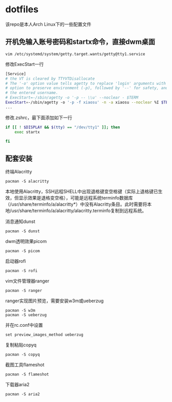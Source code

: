 # dotfiles

该repo是本人Arch Linux下的一些配置文件

## 开机免输入账号密码和startx命令，直接dwm桌面

```shell
vim /etc/systemd/system/getty.target.wants/getty@tty1.service
```

修改ExecStart一行

```sh
[Service]
# the VT is cleared by TTYVTDisallocate
# The '-o' option value tells agetty to replace 'login' arguments with an
# option to preserve environment (-p), followed by '--' for safety, and then
# the entered username.
# ExecStart=-/sbin/agetty -o '-p -- \\u' --noclear - $TERM
ExecStart=-/sbin/agetty -o '-p -f xiaosu' -n -a xiaosu --noclear %I $TERM
...
```

修改.zshrc，最下面添加如下一行

```sh
if [[ ! $DISPLAY && $(tty) == "/dev/tty1" ]]; then
	exec startx

fi
```

## 配套安装

终端Alacritty

```shell
pacman -S alacritty
```

本地使用Alacritty，SSH远程SHELL中出现退格键变空格键（实际上退格键已生效，但显示效果是退格变空格），可能是远程系统terminfo数据库（/usr/share/terminfo/a/alacritty*）中没有Alacritty条目。此时需要将本地/usr/share/terminfo/a/alacritty/alacritty.terminfo复制到远程系统。

消息通知dunst

```shell
pacman -S dunst
```

dwm透明效果picom

```shell
pacman -S picom
```

启动器rofi

```shell
pacman -S rofi
```

vim文件管理器ranger

```shell
pacman -S ranger
```
ranger实现图片预览，需要安装w3m或ueberzug
```shell
pacman -S w3m
pacman -S ueberzug
```
并在rc.conf中设置
```shell
set preview_images_method ueberzug
```

复制粘贴copyq

```shell
pacman -S copyq
```

截图工具flameshot

```shell
pacman -S flameshot
```

下载器aria2

```shell
pacman -S aria2
```